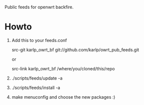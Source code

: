 Public feeds for openwrt backfire.

Howto
=====
1. Add this to your feeds.conf

   src-git karlp_owrt_bf git://github.com/karlp/owrt_pub_feeds.git

   or

   src-link karlp_owrt_bf /where/you/cloned/this/repo

2. ./scripts/feeds/update -a
3. ./scripts/feeds/install -a
4. make menuconfig and choose the new packages :)

